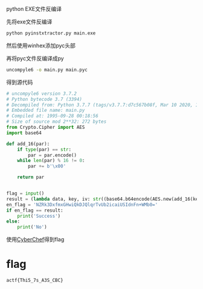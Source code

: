 python EXE文件反编译



先将exe文件反编译

```cmd
python pyinstxtractor.py main.exe
```

然后使用winhex添加pyc头部

再将pyc文件反编译成py

```cmd
uncompyle6 -o main.py main.pyc
```

得到源代码

```python
# uncompyle6 version 3.7.2
# Python bytecode 3.7 (3394)
# Decompiled from: Python 3.7.7 (tags/v3.7.7:d7c567b08f, Mar 10 2020, 10:41:24) [MSC v.1900 64 bit (AMD64)]
# Embedded file name: main.py
# Compiled at: 1995-09-28 00:18:56
# Size of source mod 2**32: 272 bytes
from Crypto.Cipher import AES
import base64

def add_16(par):
    if type(par) == str:
        par = par.encode()
    while len(par) % 16 != 0:
        par += b'\x00'

    return par


flag = input()
result = (lambda data, key, iv: str((base64.b64encode(AES.new(add_16(key), AES.MODE_CBC, add_16(iv)).encrypt(lambda s: s + (AES.block_size - len(s) % AES.block_size) * chr(AES.block_size - len(s) % AES.block_size)(data).encode('utf-8')))), encoding='utf-8'))(flag, 'Are_you_Ok?hahah', '0102030405060708')
en_flag = 'NZRk3DxfmxGHwiQkDJQlqrTvUb2icaiUSIdnFn+WMb0='
if en_flag == result:
    print('Success')
else:
    print('No')
```



使用[CyberChef](https://gchq.github.io/CyberChef/#recipe=From_Base64('A-Za-z0-9%2B/%3D',true)AES_Decrypt(%7B'option':'UTF8','string':'Are_you_Ok?hahah'%7D,%7B'option':'UTF8','string':'0102030405060708'%7D,'CBC','Raw','Raw',%7B'option':'Hex','string':''%7D)&input=TlpSazNEeGZteEdId2lRa0RKUWxxclR2VWIyaWNhaVVTSWRuRm4rV01iMD0)得到flag

# flag

```flag
actf{Thi5_7s_A3S_CBC}
```

